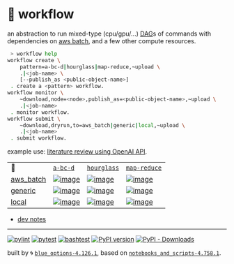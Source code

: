 # 📜 workflow

an abstraction to run mixed-type (cpu/gpu/...) [DAG](https://networkx.org/documentation/stable/reference/classes/digraph.html)s of commands with dependencies on [aws batch](https://aws.amazon.com/batch/), and a few other compute resources.

```bash
 > workflow help
workflow create \
	pattern=a-bc-d|hourglass|map-reduce,~upload \
	.|<job-name> \
	[--publish_as <public-object-name>]
 . create a <pattern> workflow.
workflow monitor \
	~download,node=<node>,publish_as=<public-object-name>,~upload \
	.|<job-name>
 . monitor workflow.
workflow submit \
	~download,dryrun,to=aws_batch|generic|local,~upload \
	.|<job-name>
 . submit workflow.
```

example use: [literature review using OpenAI API](https://github.com/kamangir/openai-commands/tree/main/openai_commands/literature_review).

|   |   |   |   |
| --- | --- | --- | --- |
| 📜 | [`a-bc-d`](./patterns/a-bc-d.dot) | [`hourglass`](./patterns/hourglass.dot) | [`map-reduce`](./patterns/map-reduce.dot) |
| [aws_batch](./runners/aws_batch.py) | [![image](https://kamangir-public.s3.ca-central-1.amazonaws.com/aws_batch-a-bc-d/workflow.gif?raw=true&random=eDQnfsZVqff74nVq)](https://kamangir-public.s3.ca-central-1.amazonaws.com/aws_batch-a-bc-d/workflow.gif?raw=true&random=eDQnfsZVqff74nVq) | [![image](https://kamangir-public.s3.ca-central-1.amazonaws.com/aws_batch-hourglass/workflow.gif?raw=true&random=HaNAQqNCPoLOa9Dl)](https://kamangir-public.s3.ca-central-1.amazonaws.com/aws_batch-hourglass/workflow.gif?raw=true&random=HaNAQqNCPoLOa9Dl) | [![image](https://kamangir-public.s3.ca-central-1.amazonaws.com/aws_batch-map-reduce/workflow.gif?raw=true&random=VbfVOCbJzvacdN2d)](https://kamangir-public.s3.ca-central-1.amazonaws.com/aws_batch-map-reduce/workflow.gif?raw=true&random=VbfVOCbJzvacdN2d) |
| [generic](./runners/generic.py) | [![image](https://kamangir-public.s3.ca-central-1.amazonaws.com/generic-a-bc-d/workflow.gif?raw=true&random=Re2lapebxjTbcVhv)](https://kamangir-public.s3.ca-central-1.amazonaws.com/generic-a-bc-d/workflow.gif?raw=true&random=Re2lapebxjTbcVhv) | [![image](https://kamangir-public.s3.ca-central-1.amazonaws.com/generic-hourglass/workflow.gif?raw=true&random=BePx2wm1cVpPOhTO)](https://kamangir-public.s3.ca-central-1.amazonaws.com/generic-hourglass/workflow.gif?raw=true&random=BePx2wm1cVpPOhTO) | [![image](https://kamangir-public.s3.ca-central-1.amazonaws.com/generic-map-reduce/workflow.gif?raw=true&random=ACjV5AklTmJtWM3i)](https://kamangir-public.s3.ca-central-1.amazonaws.com/generic-map-reduce/workflow.gif?raw=true&random=ACjV5AklTmJtWM3i) |
| [local](./runners/local.py) | [![image](https://kamangir-public.s3.ca-central-1.amazonaws.com/local-a-bc-d/workflow.gif?raw=true&random=DsHfVvIglLFyK2XJ)](https://kamangir-public.s3.ca-central-1.amazonaws.com/local-a-bc-d/workflow.gif?raw=true&random=DsHfVvIglLFyK2XJ) | [![image](https://kamangir-public.s3.ca-central-1.amazonaws.com/local-hourglass/workflow.gif?raw=true&random=2Gmg3uvOKGSNHxzx)](https://kamangir-public.s3.ca-central-1.amazonaws.com/local-hourglass/workflow.gif?raw=true&random=2Gmg3uvOKGSNHxzx) | [![image](https://kamangir-public.s3.ca-central-1.amazonaws.com/local-map-reduce/workflow.gif?raw=true&random=DAZqACL4MJ60K1Zu)](https://kamangir-public.s3.ca-central-1.amazonaws.com/local-map-reduce/workflow.gif?raw=true&random=DAZqACL4MJ60K1Zu) |

- [dev notes](https://arash-kamangir.medium.com/%EF%B8%8F-openai-experiments-54-e49117dc69ef)

---


[![pylint](https://github.com/kamangir/notebooks-and-scripts/actions/workflows/pylint.yml/badge.svg)](https://github.com/kamangir/notebooks-and-scripts/actions/workflows/pylint.yml) [![pytest](https://github.com/kamangir/notebooks-and-scripts/actions/workflows/pytest.yml/badge.svg)](https://github.com/kamangir/notebooks-and-scripts/actions/workflows/pytest.yml) [![bashtest](https://github.com/kamangir/notebooks-and-scripts/actions/workflows/bashtest.yml/badge.svg)](https://github.com/kamangir/notebooks-and-scripts/actions/workflows/bashtest.yml) [![PyPI version](https://img.shields.io/pypi/v/notebooks-and-scripts.svg)](https://pypi.org/project/notebooks-and-scripts/) [![PyPI - Downloads](https://img.shields.io/pypi/dd/notebooks-and-scripts)](https://pypistats.org/packages/notebooks-and-scripts)

built by 🌀 [`blue_options-4.126.1`](https://github.com/kamangir/awesome-bash-cli), based on [`notebooks_and_scripts-4.758.1`](https://github.com/kamangir/notebooks-and-scripts).
